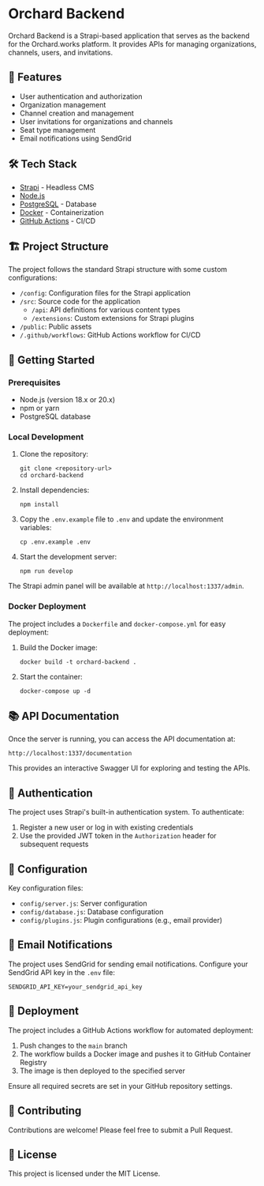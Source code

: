 # Orchard Backend

Orchard Backend is a Strapi-based application that serves as the backend for the Orchard.works platform. It provides APIs for managing organizations, channels, users, and invitations.

## 🚀 Features

- User authentication and authorization
- Organization management
- Channel creation and management
- User invitations for organizations and channels
- Seat type management
- Email notifications using SendGrid

## 🛠 Tech Stack

- [Strapi](https://strapi.io/) - Headless CMS
- [Node.js](https://nodejs.org/)
- [PostgreSQL](https://www.postgresql.org/) - Database
- [Docker](https://www.docker.com/) - Containerization
- [GitHub Actions](https://github.com/features/actions) - CI/CD

## 🏗 Project Structure

The project follows the standard Strapi structure with some custom configurations:

- `/config`: Configuration files for the Strapi application
- `/src`: Source code for the application
  - `/api`: API definitions for various content types
  - `/extensions`: Custom extensions for Strapi plugins
- `/public`: Public assets
- `/.github/workflows`: GitHub Actions workflow for CI/CD

## 🚦 Getting Started

### Prerequisites

- Node.js (version 18.x or 20.x)
- npm or yarn
- PostgreSQL database

### Local Development

1. Clone the repository:
   ```
   git clone <repository-url>
   cd orchard-backend
   ```

2. Install dependencies:
   ```
   npm install
   ```

3. Copy the `.env.example` file to `.env` and update the environment variables:
   ```
   cp .env.example .env
   ```

4. Start the development server:
   ```
   npm run develop
   ```

The Strapi admin panel will be available at `http://localhost:1337/admin`.

### Docker Deployment

The project includes a `Dockerfile` and `docker-compose.yml` for easy deployment:

1. Build the Docker image:
   ```
   docker build -t orchard-backend .
   ```

2. Start the container:
   ```
   docker-compose up -d
   ```

## 📚 API Documentation

Once the server is running, you can access the API documentation at:

```
http://localhost:1337/documentation
```

This provides an interactive Swagger UI for exploring and testing the APIs.

## 🔐 Authentication

The project uses Strapi's built-in authentication system. To authenticate:

1. Register a new user or log in with existing credentials
2. Use the provided JWT token in the `Authorization` header for subsequent requests

## 🔧 Configuration

Key configuration files:

- `config/server.js`: Server configuration
- `config/database.js`: Database configuration
- `config/plugins.js`: Plugin configurations (e.g., email provider)

## 📨 Email Notifications

The project uses SendGrid for sending email notifications. Configure your SendGrid API key in the `.env` file:

```
SENDGRID_API_KEY=your_sendgrid_api_key
```

## 🚢 Deployment

The project includes a GitHub Actions workflow for automated deployment:

1. Push changes to the `main` branch
2. The workflow builds a Docker image and pushes it to GitHub Container Registry
3. The image is then deployed to the specified server

Ensure all required secrets are set in your GitHub repository settings.

## 🤝 Contributing

Contributions are welcome! Please feel free to submit a Pull Request.

## 📄 License

This project is licensed under the MIT License.

